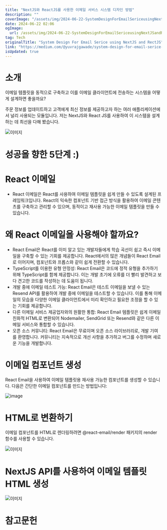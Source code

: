 ```yaml
---
title: "NextJS와 ReactJS를 사용한 이메일 서비스 시스템 디자인 방법"
description: ""
coverImage: "/assets/img/2024-06-22-SystemDesignForEmailSericeusingNextJSandRectJS_0.png"
date: 2024-06-22 02:06
ogImage: 
  url: /assets/img/2024-06-22-SystemDesignForEmailSericeusingNextJSandRectJS_0.png
tag: Tech
originalTitle: "System Design For Email Serice using NextJS and RectJS"
link: "https://medium.com/@yuvrajgawade/system-design-for-email-serice-using-nextjs-and-rectjs-ab9805127a5e"
isUpdated: true
---
```





# 소개

이메일 템플릿을 동적으로 구축하고 이를 이메일 클라이언트에 전송하는 시스템을 어떻게 설계하면 좋을까요?

주문 정보를 업데이트하고 고객에게 최신 정보를 제공하고자 하는 여러 애플리케이션에서 널리 사용되는 모듈입니다. 저는 NextJS와 React JS를 사용하여 이 시스템을 설계하는 데 최선을 다해 봤습니다.

![이미지](/assets/img/2024-06-22-SystemDesignForEmailSericeusingNextJSandRectJS_0.png)

<div class="content-ad"></div>

# 성공을 향한 5단계 :)

# React 이메일

- React 이메일은 React를 사용하여 이메일 템플릿을 쉽게 만들 수 있도록 설계된 프레임워크입니다. React의 익숙한 컴포넌트 기반 접근 방식을 활용하여 이메일 콘텐츠를 구축하고 관리할 수 있으며, 동적이고 재사용 가능한 이메일 템플릿을 만들 수 있습니다.

# 왜 React 이메일을 사용해야 할까요?

<div class="content-ad"></div>

- React Email은 React를 이미 알고 있는 개발자들에게 학습 곡선이 쉽고 즉시 이메일을 구축할 수 있는 기회를 제공합니다. React에서의 많은 개념들이 React Email로 이어지며, 컴포넌트와 프롭스와 같이 쉽게 전환할 수 있습니다.
- TypeScript를 이용한 유형 안정성: React Email은 코드에 정적 유형을 추가하기 위해 TypeScript를 함께 제공합니다. 이는 개발 초기에 오류를 더 빨리 발견하고 보다 견고한 코드를 작성하는 데 도움이 됩니다.
- 개발 중에 이메일 테스트 가능: React Email은 테스트 이메일을 보낼 수 있는 Resend API를 활용하여 개발 중에 이메일을 테스트할 수 있습니다. 이를 통해 이메일의 모습을 다양한 이메일 클라이언트에서 미리 확인하고 필요한 조정을 할 수 있는 기회를 제공합니다.
- 다른 이메일 서비스 제공업자와의 원활한 통합: React Email 템플릿은 쉽게 이메일 친화적 HTML로 변환되어 Nodemailer, SendGrid 또는 Resend와 같은 다른 이메일 서비스와 통합할 수 있습니다.
- 오픈 소스 커뮤니티: React Email은 무료이며 오픈 소스 라이브러리로, 개발 기여를 환영합니다. 커뮤니티는 지속적으로 개선 사항을 추가하고 버그를 수정하며 새로운 기능을 개발합니다.

# 이메일 컴포넌트 생성

React Email을 사용하여 이메일 템플릿용 재사용 가능한 컴포넌트를 생성할 수 있습니다. 다음은 간단한 이메일 컴포넌트를 만드는 방법입니다:

![image](/assets/img/2024-06-22-SystemDesignForEmailSericeusingNextJSandRectJS_1.png)

<div class="content-ad"></div>

# HTML로 변환하기

이메일 컴포넌트를 HTML로 렌더링하려면 @react-email/render 패키지의 render 함수를 사용할 수 있습니다.

![이미지](/assets/img/2024-06-22-SystemDesignForEmailSericeusingNextJSandRectJS_2.png)

# NextJS API를 사용하여 이메일 템플릿 HTML 생성

<div class="content-ad"></div>


![이미지](/assets/img/2024-06-22-SystemDesignForEmailSericeusingNextJSandRectJS_3.png)

# 참고문헌
